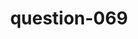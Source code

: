 ---
layout: question
title: question-069
number: 69
question: Name a type of insurance.
answer1: Car | 28
answer2: Health/Dental | 22
answer3: Life | 15
answer4: Home | 10
answer5: Renter's | 8
answer6: Flood | 6
answer7: Travel | 4
answer8: Blackjack | 2
answer9:
answer10:
---